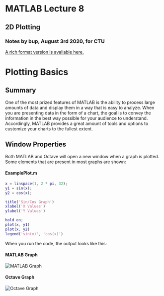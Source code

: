 # MATLAB Lecture 8
## 2D Plotting
### Notes by bup, August 3rd 2020, for CTU
[A rich format version is avaliable here.](https://docs.google.com/document/d/e/2PACX-1vQ1vumpBqQl5rTm1HTqxcNb5SaxjiupLAq7HkxC3CLjP_xc2s0CXIDq2xZ2zUoaHxGzDrOxfNkx5X7P/pub)

# Plotting Basics
## Summary
One of the most prized features of MATLAB is the ability to process large amounts of data and display them in a way that is easy to analyze. When you are presenting data in the form of a chart, the goal is to convey the information in the best way possible for your audience to understand. Accordingly, MATLAB provides a great amount of tools and options to customize your charts to the fullest extent.

## Window Properties
Both MATLAB and Octave will open a new window when a graph is plotted. Some elements that are present in most graphs are shown:

#### ExamplePlot.m
```matlab
x = linspace(1, 2 * pi, 32);
y1 = sin(x);
y2 = cos(x);

title('Sin/Cos Graph')
xlabel('X Values')
ylabel('Y Values')

hold on;
plot(x, y1)
plot(x, y2)
legend('sin(x)', 'cos(x)')
```
When you run the code, the output looks like this:

#### MATLAB Graph
![MATLAB Graph](https://cdn.discordapp.com/attachments/539880565185183754/739966340395434035/unknown.png)

#### Octave Graph
![Octave Graph](https://cdn.discordapp.com/attachments/539880565185183754/739966463049465856/unknown.png)
